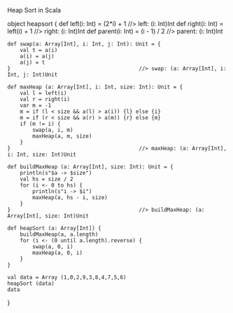 Heap Sort in Scala

object heapsort {
  def left(i: Int) = (2*i) + 1                    //> left: (i: Int)Int
  def right(i: Int) = left(i) + 1                 //> right: (i: Int)Int
  def parent(i: Int) = (i - 1) / 2                //> parent: (i: Int)Int

	def swap(a: Array[Int], i: Int, j: Int): Unit = {
		val t = a(i)
		a(i) = a(j)
		a(j) = t
	}                                         //> swap: (a: Array[Int], i: Int, j: Int)Unit
	
	def maxHeap (a: Array[Int], i: Int, size: Int): Unit = {
		val l = left(i)
		val r = right(i)
		var m = -1
		m = if (l < size && a(l) > a(i)) {l} else {i}
		m = if (r < size && a(r) > a(m)) {r} else {m}
		if (m != i) {
			swap(a, i, m)
			maxHeap(a, m, size)
		}
	}                                         //> maxHeap: (a: Array[Int], i: Int, size: Int)Unit
	
	def buildMaxHeap (a: Array[Int], size: Int): Unit = {
		println(s"$a -> $size")
		val hs = size / 2
		for (i <- 0 to hs) {
			println(s"i -> $i")
			maxHeap(a, hs - i, size)
		}
	}                                         //> buildMaxHeap: (a: Array[Int], size: Int)Unit
	
	def heapSort (a: Array[Int]) {
		buildMaxHeap(a, a.length)
		for (i <- (0 until a.length).reverse) {
			swap(a, 0, i)
			maxHeap(a, 0, i)
		}
	}                                         
	
	val data = Array (1,0,2,9,3,8,4,7,5,6)
	heapSort (data)
	data
}
